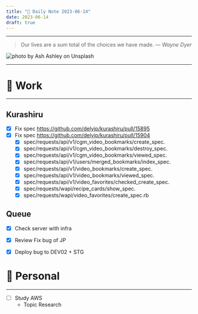 ```yaml
---
title: "🌱 Daily Note 2023-06-14"
date: 2023-06-14
draft: true
---
```



---

> Our lives are a sum total of the choices we have made.
> — <cite>Wayne Dyer</cite>

![photo by Ash Ashley on Unsplash](https://images.unsplash.com/photo-1559766569-d4a07c40fcce?crop=entropy&cs=srgb&fm=jpg&ixid=M3wzNjM5Nzd8MHwxfHJhbmRvbXx8fHx8fHx8fDE2ODY3MDgzMTV8&ixlib=rb-4.0.3&q=85&w=500&h=500)

---

# 💼 Work
---
## Kurashiru
- [x] Fix spec https://github.com/delyjp/kurashiru/pull/15895
- [x] Fix spec https://github.com/delyjp/kurashiru/pull/15904
	- [x] spec/requests/api/v1/cgm_video_bookmarks/create_spec.
	- [x] spec/requests/api/v1/cgm_video_bookmarks/destroy_spec.
	- [x] spec/requests/api/v1/cgm_video_bookmarks/viewed_spec.
	- [x] spec/requests/api/v1/users/merged_bookmarks/index_spec.
	- [x] spec/requests/api/v1/video_bookmarks/create_spec.
	- [x] spec/requests/api/v1/video_bookmarks/viewed_spec.
	- [x] spec/requests/api/v1/video_favorites/checked_create_spec.
	- [x] spec/requests/wapi/recipe_cards/show_spec.
	- [x] spec/requests/wapi/video_favorites/create_spec.rb

## Queue
- [x] Check server with infra
- [x] Review Fix bug of JP
- [x] Deploy bug to DEV02 + STG


# 🌱 Personal
---
- [ ] Study AWS
	-  Topic Research 

